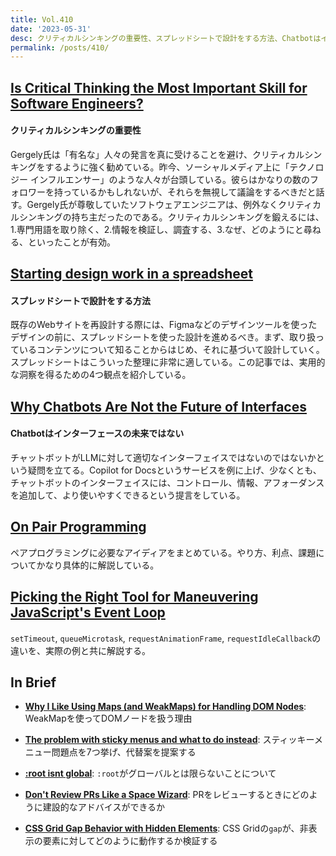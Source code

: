 ```yaml
---
title: Vol.410
date: '2023-05-31'
desc: クリティカルシンキングの重要性、スプレッドシートで設計をする方法、Chatbotはインターフェースの未来ではない、ほか計10リンク
permalink: /posts/410/
---
```



## [Is Critical Thinking the Most Important Skill for Software Engineers?](https://blog.pragmaticengineer.com/critical-thinking/)
#### クリティカルシンキングの重要性

Gergely氏は「有名な」人々の発言を真に受けることを避け、クリティカルシンキングをするように強く勧めている。昨今、ソーシャルメディア上に「テクノロジー インフルエンサー」のような人々が台頭している。彼らはかなりの数のフォロワーを持っているかもしれないが、それらを無視して議論をするべきだと話す。Gergely氏が尊敬していたソフトウェアエンジニアは、例外なくクリティカルシンキングの持ち主だったのである。クリティカルシンキングを鍛えるには、1.専門用語を取り除く、2.情報を検証し、調査する、3.なぜ、どのようにと尋ねる、といったことが有効。


## [Starting design work in a spreadsheet](https://clearleft.com/thinking/starting-design-work-in-a-spreadsheet)
#### スプレッドシートで設計をする方法

既存のWebサイトを再設計する際には、Figmaなどのデザインツールを使ったデザインの前に、スプレッドシートを使った設計を進めるべき。まず、取り扱っているコンテンツについて知ることからはじめ、それに基づいて設計していく。スプレッドシートはこういった整理に非常に適している。この記事では、実用的な洞察を得るための4つ観点を紹介している。


## [Why Chatbots Are Not the Future of Interfaces](https://wattenberger.com/thoughts/boo-chatbots?ref=uxdesignweekly)
#### Chatbotはインターフェースの未来ではない

チャットボットがLLMに対して適切なインターフェイスではないのではないかという疑問を立てる。Copilot for Docsというサービスを例に上げ、少なくとも、チャットボットのインターフェイスには、コントロール、情報、アフォーダンスを追加して、より使いやすくできるという提言をしている。


## [On Pair Programming](https://martinfowler.com/articles/on-pair-programming.html)

ペアプログラミングに必要なアイディアをまとめている。やり方、利点、課題についてかなり具体的に解説している。


## [Picking the Right Tool for Maneuvering JavaScript's Event Loop](https://macarthur.me/posts/navigating-the-event-loop/)

`setTimeout`, `queueMicrotask`, `requestAnimationFrame`, `requestIdleCallback`の違いを、実際の例と共に解説する。


## In Brief

- **[Why I Like Using Maps (and WeakMaps) for Handling DOM Nodes](https://macarthur.me/posts/maps-for-dom-nodes/)**: WeakMapを使ってDOMノードを扱う理由

- **[The problem with sticky menus and what to do instead](https://adamsilver.io/blog/the-problem-with-sticky-menus-and-what-to-do-instead/)**: スティッキーメニュー問題点を7つ挙げ、代替案を提案する

- **[:root isnt global](https://kilianvalkhof.com/2023/css-html/root-isnt-global/)**: `:root`がグローバルとは限らないことについて

- **[Don't Review PRs Like a Space Wizard](https://thoughtbot.com/blog/don-t-review-prs-like-a-space-wizard)**: PRをレビューするときにどのように建設的なアドバイスができるか

- **[CSS Grid Gap Behavior with Hidden Elements](https://ryanmulligan.dev/blog/grid-gap/)**: CSS Gridの`gap`が、非表示の要素に対してどのように動作するか検証する
